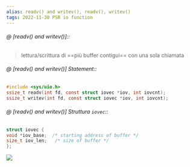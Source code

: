 ```yaml
---
alias: readv() and writev(), readv(), writev()
tags: 2022-11-30 PSR io function
---
```


###### @ [readv() and writev()]::
> lettura/scrittura di ==più buffer contigui== con una sola chiamata
<!--ID: 1670236970212-->


###### @ [readv() and writev()] Statement::

```c
#include <sys/uio.h>
ssize_t readv(int fd, const struct iovec *iov, int iovcnt);
ssize_t writev(int fd, const struct iovec *iov, int iovcnt);
```
<!--ID: 1670236970217-->


###### @ [readv() and writev()] Struttura `iovec`::

```c
struct iovec {
void *iov_base;  /* starting address of buffer */
size_t iov_len;   /* size of buffer */
};
```
![](Uni/PSR/img/iovec.jpeg)
<!--ID: 1670236970221-->

